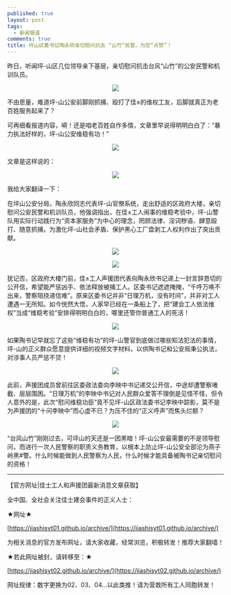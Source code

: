 ```yaml
---
published: true
layout: post
tags:
  - 新闻报道
comments: true
title: 坪山区委书记陶永欣亲切慰问抗击 “山竹”民警，为您“点赞”！
---
```



昨日，听闻坪-山区几位领导亲下基层，亲切慰问抗击台风“山竹”的公安民警和机训队员。

<p align="center"> <img src="https://telegra.ph/file/197f0aa9eb00a49d1e1c7.png"> </p> 


不由思量，难道坪-山公安前脚刚抓捕、殴打了佳±的维权工友，后脚就真正为老百姓服务起来了？

可再细看报道内容，嗬！还是咱老百姓自作多情，文章里早说得明明白白了：“暴力执法好样的，坪-山公安维稳有功！”

<p align="center"> <img src="https://telegra.ph/file/fab81265a836bb4275eda.png"> </p> 


文章是这样说的：
<p align="center"> <img src="https://telegra.ph/file/b0180031cce9bada38400.png"> </p> 

我给大家翻译一下：

在坪山公安分局，陶永欣同志代表坪-山官僚系统，走出舒适的区政府大楼，亲切慰问公安民警和机训队员，他强调指出，在佳±工人闹事的维稳考验中，坪-山警队用实际行动践行为“资本家服务”为中心的理念，罔顾法律、淫词秽语、肆意殴打、随意抓捕，为激化坪-山社会矛盾、保护黑心工厂盘剥工人权利作出了突出贡献。

<p align="center"> <img src="https://telegra.ph/file/37c17c0a845f1a63b4d56.png"> </p> 

<p align="center"> <img src="https://telegra.ph/file/b39279f4726be0fb0026e.png"> </p> 


犹记否，区政府大楼门前，佳±工人声援团代表向陶永欣书记递上一封言辞恳切的公开信，希望能严惩凶手、依法释放被捕工人。区委书记遮遮掩掩，“千呼万唤不出来，警察阻挠递信难”。原来区委书记并非“日理万机，没有时间”，并非对工人遭遇一无所知。如今恍然大悟，人家早已经在一条船上了，把“建会工人依法维权”当成“维稳考验”安排得明明白白的，哪里还管你普通工人的死活！

<p align="center"> <img src="https://telegra.ph/file/a2ea9e3e1c990568e4fca.png"> </p> 

如果陶书记早就忘了这些“维稳有功”的坪-山警官到底做过哪些知法犯法的事情，坪-山的正义群众愿意提供详细的视频文字材料，以供陶书记和公安局秉公执法，对涉事人员严惩不贷！

<p align="center"> <img src="https://telegra.ph/file/10b5a0ddf3bc6354bb392.png"> </p> 

此前，声援团成员曾前往区委政法委向李映中书记递交公开信，中途却遭警察堵截、层层围困。“日理万机”的李映中书记对人民群众爱答不理倒是见怪不怪，但令人意外的是，此次“慰问维稳功臣”竟不见坪-山区政法委书记李映中踪影，莫不是为声援团的“十问李映中”而心虚不已？为压不住的“正义呼声”而焦头烂额？

<p align="center"> <img src="https://telegra.ph/file/1228c095b8e4f7f81d04c.png"> </p>

“台风山竹”刚刚过去，可坪山的天还是一团黑暗！坪-山公安最需要的不是领导慰问，而进行一次人民警察的职责义务教育，以根本上防止坪-山公安全部沦为燕子岭黑#警。什么时候能做到人民警察为人民，什么时候才能具备被陶书记亲切慰问的资格！

---

【官方网址|佳士工人和声援团最新消息文章获取】

全中国、全社会关注佳士建会事件的正义人士：

★网址★

[https://jiashisyt01.github.io/archive/](https://jiashisyt01.github.io/archive/)

为相关消息的官方发布网址，请大家收藏，经常浏览，积极转发！推荐大家翻墙！

★若此网址被封，请转移至：★

[https://jiashisyt02.github.io/archive/](https://jiashisyt02.github.io/archive/)

网址规律：数字更换为02、03、04...以此类推！请为营救所有工人同胞转发！

